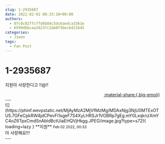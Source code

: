 ```yaml
---
slug: 1-2935687
date: 2022-02-02 00:33:10+09:00
authors:
  - 07c0c027fcffd8b84c5dc6aedca3361e
  - 6599dbbcaa26237c2ab0f3becb421b45
categories:
  - Jiwon
tags:
  - Fan Post
---
```


# 1-2935687

<div class="post-container" markdown="1">
<div class="content-container md-sidebar__scrollwrap" markdown="1">

지원아 사랑한다고 !!@!!

</div>
</div>

<div style="text-align: right;" markdown="1">
<a href="https://weverse.io/fromis9/fanpost/1-2935687" style="text-align: right;">:material-share:{.big-emoji}</a>
</div>
---

<div class="comments-container md-sidebar__scrollwrap" markdown="1">
<div class="comment" markdown="1">
<div class='id-container' markdown="1">
![](https://phinf.wevpstatic.net/MjAyMzA2MjVfMzMg/MDAxNjg3NjU0MTExOTU5.7GFeCpkRW4jdCPevFi1sgeF7S4XyLHRSJr1VOBRp7gEg.mY0LxqknzXmYC4oZ6TpxCmdSnAbldBctUiaEHQVjHkgg.JPEG/image.jpg?type=s72){ loading=lazy }
**<span class="artist">지원</span>** <small>Feb 02 2022, 00:33</small><br>
</div>
<div class='comment-body' markdown="1">
아 사랑해요!!!
</div>
</div>
</div>
---

